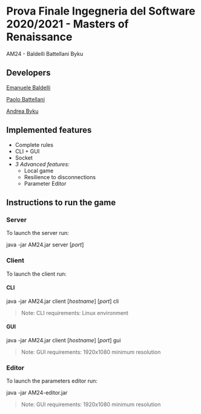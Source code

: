 # Prova Finale Ingegneria del Software 2020/2021 - Masters of Renaissance
AM24 - Baldelli Battellani Byku


## Developers

[Emanuele Baldelli](https://github.com/emadens)

[Paolo Battellani](https://github.com/paolob2)

[Andrea Byku](https://github.com/LordByku)

## Implemented features

* Complete rules
* CLI + GUI
* Socket
* _3 Advanced features:_
  * Local game
  * Resilience to disconnections
  * Parameter Editor

## Instructions to run the game

### Server
To launch the server run:

java -jar AM24.jar server [_port_]

### Client
To launch the client run:

#### CLI
java -jar AM24.jar client [_hostname_] [_port_] cli
> Note: CLI requirements: Linux environment

#### GUI
java -jar AM24.jar client [_hostname_] [_port_] gui
> Note: GUI requirements: 1920x1080 minimum resolution

### Editor
To launch the parameters editor run:

java -jar AM24-editor.jar
> Note: GUI requirements: 1920x1080 minimum resolution
